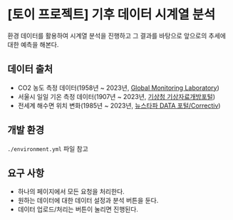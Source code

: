 # [토이 프로젝트] 기후 데이터 시계열 분석
환경 데이터를 활용하여 시계열 분석을 진행하고 그 결과를 바탕으로 앞으로의 추세에 대한 예측을 해본다.

## 데이터 출처
  - CO2 농도 측정 데이터(1958년 ~ 2023년, [Global Monitoring Laboratory](https://gml.noaa.gov/ccgg/trends/))
  - 서울시 일일 기온 측정 데이터(1907년 ~ 2023년, [기상청 기상자료개방포털](https://data.kma.go.kr/stcs/grnd/grndTaList.do))
  - 전세계 해수면 위치 변화(1985년 ~ 2023년, [뉴스타파 DATA 포털/Correctiv](https://data.newstapa.org/datasets/%EC%A0%84%EC%84%B8%EA%B3%84-%ED%95%B4%EC%88%98%EB%A9%B4-%EB%86%92%EC%9D%B4-%EB%B3%80%ED%99%94-%EB%8D%B0%EC%9D%B4%ED%84%B0))

## 개발 환경
`./environment.yml` 파일 참고

## 요구 사항
- 하나의 페이지에서 모든 요청을 처리한다.
- 원하는 데이터에 대한 데이터 설정과 분석 버튼을 둔다.
- 데이터 업로드/처리는 버튼이 눌리면 진행된다.